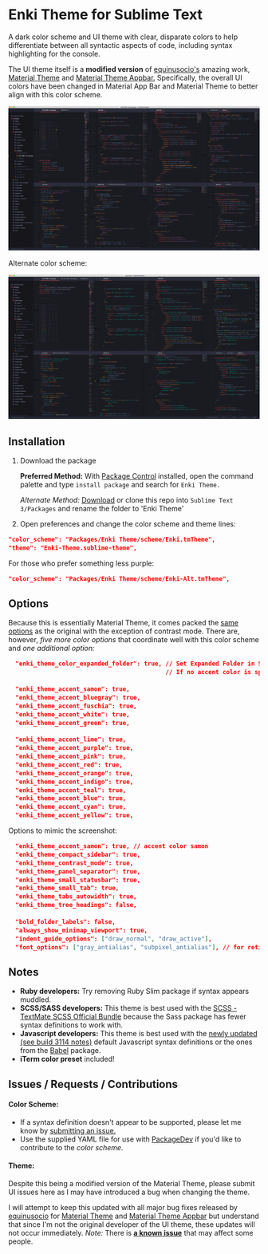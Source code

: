 # Enki Theme for Sublime Text
A dark color scheme and UI theme with clear, disparate colors to help differentiate between all syntactic aspects of code, including syntax highlighting for the console.

The UI theme itself is a **modified version** of
[equinusocio's](https://github.com/equinusocio) amazing work,
[Material Theme](https://github.com/equinusocio/material-theme) and
[Material Theme Appbar.](https://github.com/equinusocio/material-theme-appbar)
Specifically, the overall UI colors have been changed in Material App Bar and Material Theme to better align with this color scheme.

<a href="https://raw.githubusercontent.com/enkia/enki-theme/master/screenshots/screenshot1.png" target="_blank">
    <img src="screenshots/screenshot1.png" alt="Preview" width="890">
</a>

Alternate color scheme:

<a href="https://raw.githubusercontent.com/enkia/enki-theme/master/screenshots/screenshot2.png" target="_blank">
    <img src="screenshots/screenshot2.png" alt="Preview" width="890">
</a>


## Installation
1. Download the package

    **Preferred Method:** With [Package Control](https://packagecontrol.io/installation) installed, open the command palette and type `install package` and search for `Enki Theme.`

    *Alternate Method:* [Download](http://github.com/enkia/enki-theme/archive/master.zip) or clone this repo into `Sublime Text 3/Packages` and rename the folder to 'Enki Theme'

2. Open preferences and change the color scheme and theme lines:

```json
"color_scheme": "Packages/Enki Theme/scheme/Enki.tmTheme",
"theme": "Enki-Theme.sublime-theme",
```

For those who prefer something less purple:
```json
"color_scheme": "Packages/Enki Theme/scheme/Enki-Alt.tmTheme",
```

## Options
Because this is essentially Material Theme, it comes packed the [same options](https://github.com/equinusocio/material-theme#theme-options) as the original with the exception of contrast mode.
There are, however, *five more color options* that coordinate well with this color scheme and *one additional option:*

```json
  "enki_theme_color_expanded_folder": true, // Set Expanded Folder in Sidebar to the accent color.
                                            // If no accent color is specified, it simply gets brighter.

  "enki_theme_accent_samon": true,
  "enki_theme_accent_bluegray": true,
  "enki_theme_accent_fuschia": true,
  "enki_theme_accent_white": true,
  "enki_theme_accent_green": true,

  "enki_theme_accent_lime": true,
  "enki_theme_accent_purple": true,
  "enki_theme_accent_pink": true,
  "enki_theme_accent_red": true,
  "enki_theme_accent_orange": true,
  "enki_theme_accent_indigo": true,
  "enki_theme_accent_teal": true,
  "enki_theme_accent_blue": true,
  "enki_theme_accent_cyan": true,
  "enki_theme_accent_yellow": true,
```

Options to mimic the screenshot:

```json
  "enki_theme_accent_samon": true, // accent color samon
  "enki_theme_compact_sidebar": true,
  "enki_theme_contrast_mode": true,
  "enki_theme_panel_separator": true,
  "enki_theme_small_statusbar": true,
  "enki_theme_small_tab": true,
  "enki_theme_tabs_autowidth": true,
  "enki_theme_tree_headings": false,

  "bold_folder_labels": false,
  "always_show_minimap_viewport": true,
  "indent_guide_options": ["draw_normal", "draw_active"],
  "font_options": ["gray_antialias", "subpixel_antialias"], // for retina Mac & Windows
```

## Notes
* **Ruby developers:** Try removing Ruby Slim package if syntax appears muddled.
* **SCSS/SASS developers:** This theme is best used with the [SCSS - TextMate SCSS Official Bundle](https://packagecontrol.io/packages/SCSS) because the Sass package has fewer syntax definitions to work with.
* **Javascript developers:** This theme is best used with the [newly updated (see build 3114 notes)](https://www.sublimetext.com/3) default Javascript syntax definitions or the ones from the [Babel](https://packagecontrol.io/packages/Babel) package.
* **iTerm color preset** included!



## Issues / Requests / Contributions
#### Color Scheme:
* If a syntax definition doesn't appear to be supported, please let me know by [submitting an issue.](http://github.com/enkia/enki-theme/issues)
* Use the supplied YAML file for use with [PackageDev](https://packagecontrol.io/packages/PackageDev) if you'd like to contribute to the *color scheme.*

#### Theme:
Despite this being a modified version of the Material Theme, please submit UI issues here as I may have introduced a bug when changing the theme.

I will attempt to keep this updated with all major bug fixes released by
[equinusocio](https://github.com/equinusocio) for
[Material Theme](https://github.com/equinusocio/material-theme) and
[Material Theme Appbar](https://github.com/equinusocio/material-theme-appbar)
but understand that since I'm not the original developer of the UI theme, these updates will not occur immediately.
*Note:* There is **[a known issue](https://github.com/equinusocio/material-theme#known-issues)** that may affect some people.


